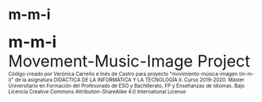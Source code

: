 # m-m-i
<font size="6">
<b>m-m-i</b>
<br> 
Movement-Music-Image Project
<br>
  <font size="1">
Código creado por Verónica Carreño e Inés de Castro para proyecto "movimiento-música-imágen (m-m-i)"
de la asignatura DIDÁCTICA DE LA INFORMÁTICA Y LA TECNOLOGÍA II. Curso 2019-2020.
Máster Universitario en Formación del Profesorado de ESO y Bachillerato, FP y Enseñanzas de Idiomas.
Bajo Licencia Creative Commons Attribution-ShareAlike 4.0 International License 

